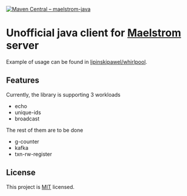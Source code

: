 [![Maven Central &ndash; maelstrom-java](https://img.shields.io/maven-central/v/com.github.lipinskipawel/maelstrom-java)](https://search.maven.org/artifact/com.github.lipinskipawel/maelstrom-java)

# Unofficial java client for [Maelstrom] server

Example of usage can be found in [lipinskipawel/whirlpool].

[Maelstrom]: https://github.com/jepsen-io/maelstrom

[lipinskipawel/whirlpool]: https://github.com/lipinskipawel/whirlpool

## Features

Currently, the library is supporting 3 workloads

- echo
- unique-ids
- broadcast

The rest of them are to be done

- g-counter
- kafka
- txn-rw-register

## License

This project is [MIT] licensed.

[MIT]: LICENSE
